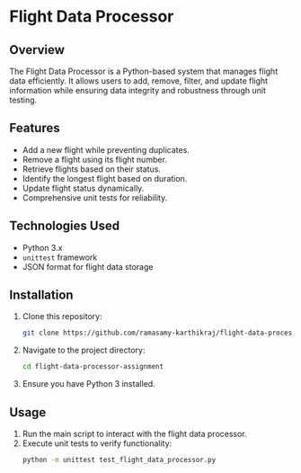 # Flight Data Processor

## Overview
The Flight Data Processor is a Python-based system that manages flight data efficiently. It allows users to add, remove, filter, and update flight information while ensuring data integrity and robustness through unit testing.

## Features
- Add a new flight while preventing duplicates.
- Remove a flight using its flight number.
- Retrieve flights based on their status.
- Identify the longest flight based on duration.
- Update flight status dynamically.
- Comprehensive unit tests for reliability.

## Technologies Used
- Python 3.x
- `unittest` framework
- JSON format for flight data storage

## Installation
1. Clone this repository:
   ```sh
   git clone https://github.com/ramasamy-karthikraj/flight-data-processor-assignment.git
   ```
2. Navigate to the project directory:
   ```sh
   cd flight-data-processor-assignment
   ```
3. Ensure you have Python 3 installed.

## Usage
1. Run the main script to interact with the flight data processor.
2. Execute unit tests to verify functionality:
   ```sh
   python -m unittest test_flight_data_processor.py
   ```